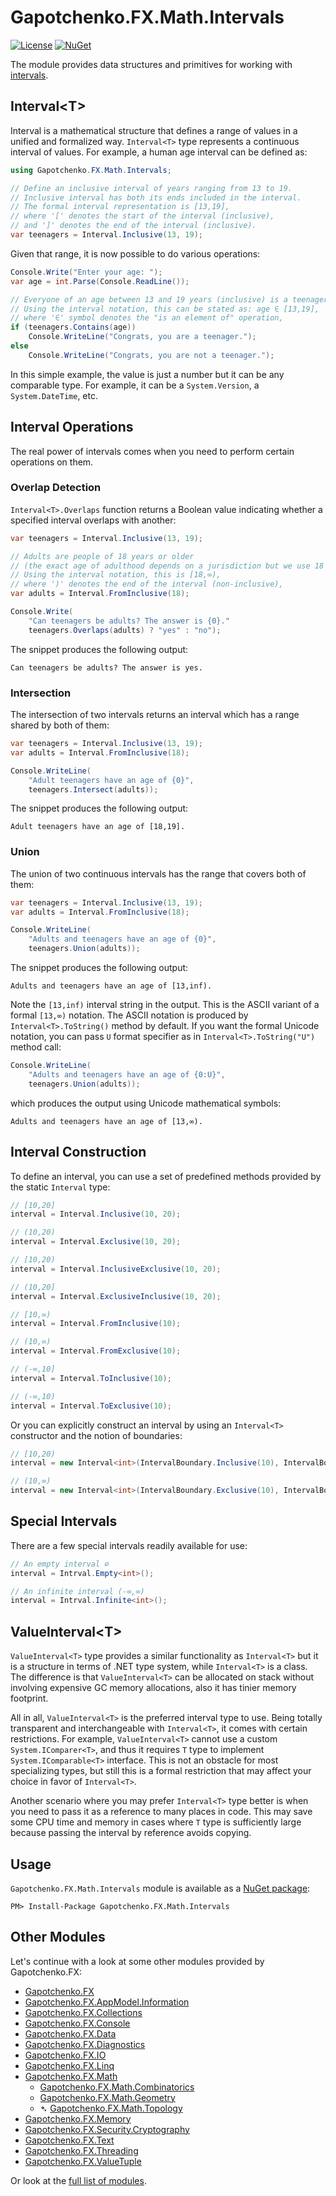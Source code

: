 ﻿# Gapotchenko.FX.Math.Intervals

[![License](https://img.shields.io/badge/license-MIT-green.svg)](../../../../../LICENSE)
[![NuGet](https://img.shields.io/nuget/v/Gapotchenko.FX.Math.Intervals.svg)](https://www.nuget.org/packages/Gapotchenko.FX.Math.Intervals)

The module provides data structures and primitives for working with [intervals](https://en.wikipedia.org/wiki/Interval_(mathematics)).

## Interval&lt;T&gt;

Interval is a mathematical structure that defines a range of values in a unified and formalized way.
`Interval<T>` type represents a continuous interval of values.
For example, a human age interval can be defined as:

``` C#
using Gapotchenko.FX.Math.Intervals;

// Define an inclusive interval of years ranging from 13 to 19.
// Inclusive interval has both its ends included in the interval.
// The formal interval representation is [13,19],
// where '[' denotes the start of the interval (inclusive),
// and ']' denotes the end of the interval (inclusive).
var teenagers = Interval.Inclusive(13, 19);
```

Given that range, it is now possible to do various operations:

``` C#
Console.Write("Enter your age: ");
var age = int.Parse(Console.ReadLine());

// Everyone of an age between 13 and 19 years (inclusive) is a teenager.
// Using the interval notation, this can be stated as: age ∈ [13,19],
// where '∈' symbol denotes the "is an element of" operation,
if (teenagers.Contains(age))
    Console.WriteLine("Congrats, you are a teenager.");
else
    Console.WriteLine("Congrats, you are not a teenager.");
```

In this simple example, the value is just a number but it can be any comparable type.
For example, it can be a `System.Version`, a `System.DateTime`, etc.

## Interval Operations

The real power of intervals comes when you need to perform certain operations on them.

### Overlap Detection

`Interval<T>.Overlaps` function returns a Boolean value indicating whether a specified interval overlaps with another:

``` C#
var teenagers = Interval.Inclusive(13, 19);

// Adults are people of 18 years or older
// (the exact age of adulthood depends on a jurisdiction but we use 18 for simplicity).
// Using the interval notation, this is [18,∞),
// where ')' denotes the end of the interval (non-inclusive),
var adults = Interval.FromInclusive(18);

Console.Write(
    "Can teenagers be adults? The answer is {0}."
    teenagers.Overlaps(adults) ? "yes" : "no");
```

The snippet produces the following output:

```
Can teenagers be adults? The answer is yes.
```

### Intersection

The intersection of two intervals returns an interval which has a range shared by both of them:

``` C#
var teenagers = Interval.Inclusive(13, 19);
var adults = Interval.FromInclusive(18);

Console.WriteLine(
    "Adult teenagers have an age of {0}",
    teenagers.Intersect(adults));
```

The snippet produces the following output:

```
Adult teenagers have an age of [18,19].
```

### Union

The union of two continuous intervals has the range that covers both of them:

``` C#
var teenagers = Interval.Inclusive(13, 19);
var adults = Interval.FromInclusive(18);

Console.WriteLine(
    "Adults and teenagers have an age of {0}",
    teenagers.Union(adults));
```

The snippet produces the following output:

```
Adults and teenagers have an age of [13,inf).
```

Note the `[13,inf)` interval string in the output.
This is the ASCII variant of a formal `[13,∞)` notation.
The ASCII notation is produced by `Interval<T>.ToString()` method by default.
If you want the formal Unicode notation, you can pass `U` format specifier as in `Interval<T>.ToString("U")` method call:

``` C#
Console.WriteLine(
    "Adults and teenagers have an age of {0:U}",
    teenagers.Union(adults));
```

which produces the output using Unicode mathematical symbols:

```
Adults and teenagers have an age of [13,∞).
```

## Interval Construction

To define an interval, you can use a set of predefined methods provided by the static `Interval` type:

``` C#
// [10,20]
interval = Interval.Inclusive(10, 20);

// (10,20)
interval = Interval.Exclusive(10, 20);

// [10,20)
interval = Interval.InclusiveExclusive(10, 20);

// (10,20]
interval = Interval.ExclusiveInclusive(10, 20);

// [10,∞)
interval = Interval.FromInclusive(10);

// (10,∞)
interval = Interval.FromExclusive(10);

// (-∞,10]
interval = Interval.ToInclusive(10);

// (-∞,10)
interval = Interval.ToExclusive(10);
```

Or you can explicitly construct an interval by using an `Interval<T>` constructor and the notion of boundaries:

``` C#
// [10,20)
interval = new Interval<int>(IntervalBoundary.Inclusive(10), IntervalBoundary.Exclusive(20));

// (10,∞)
interval = new Interval<int>(IntervalBoundary.Exclusive(10), IntervalBoundary.PositiveInfinity<int>());
```

## Special Intervals

There are a few special intervals readily available for use:

``` C#
// An empty interval ∅
interval = Intrval.Empty<int>();

// An infinite interval (-∞,∞)
interval = Intrval.Infinite<int>();
```

## ValueInterval&lt;T&gt;

`ValueInterval<T>` type provides a similar functionality as `Interval<T>` but it is a structure in terms of .NET type system, while `Interval<T>` is a class.
The difference is that `ValueInterval<T>` can be allocated on stack without involving expensive GC memory allocations, also it has tinier memory footprint.

All in all, `ValueInterval<T>` is the preferred interval type to use.
Being totally transparent and interchangeable with `Interval<T>`, it comes with certain restrictions.
For example, `ValueInterval<T>` cannot use a custom `System.IComparer<T>`, and thus it requires `T` type to implement `System.IComparable<T>` interface.
This is not an obstacle for most specializing types, but still this is a formal restriction that may affect your choice in favor of `Interval<T>`.

Another scenario where you may prefer `Interval<T>` type better is when you need to pass it as a reference to many places in code.
This may save some CPU time and memory in cases where `T` type is sufficiently large because passing the interval by reference avoids copying.

## Usage

`Gapotchenko.FX.Math.Intervals` module is available as a [NuGet package](https://nuget.org/packages/Gapotchenko.FX.Math.Intervals):

```
PM> Install-Package Gapotchenko.FX.Math.Intervals
```

## Other Modules

Let's continue with a look at some other modules provided by Gapotchenko.FX:

- [Gapotchenko.FX](../Gapotchenko.FX)
- [Gapotchenko.FX.AppModel.Information](../Gapotchenko.FX.AppModel.Information)
- [Gapotchenko.FX.Collections](../Gapotchenko.FX.Collections)
- [Gapotchenko.FX.Console](../Gapotchenko.FX.Console)
- [Gapotchenko.FX.Data](../Data/Encoding/Gapotchenko.FX.Data.Encoding)
- [Gapotchenko.FX.Diagnostics](../Gapotchenko.FX.Diagnostics.CommandLine)
- [Gapotchenko.FX.IO](../Gapotchenko.FX.IO)
- [Gapotchenko.FX.Linq](../Gapotchenko.FX.Linq)
- [Gapotchenko.FX.Math](../Gapotchenko.FX.Math)
  - [Gapotchenko.FX.Math.Combinatorics](../Gapotchenko.FX.Math.Combinatorics)
  - [Gapotchenko.FX.Math.Geometry](../Gapotchenko.FX.Math.Geometry)
  - &#x27B4; [Gapotchenko.FX.Math.Topology](../Gapotchenko.FX.Math.Topology)
- [Gapotchenko.FX.Memory](../Gapotchenko.FX.Memory)
- [Gapotchenko.FX.Security.Cryptography](../Gapotchenko.FX.Security.Cryptography)
- [Gapotchenko.FX.Text](../Gapotchenko.FX.Text)
- [Gapotchenko.FX.Threading](../Gapotchenko.FX.Threading)
- [Gapotchenko.FX.ValueTuple](../Gapotchenko.FX.ValueTuple)

Or look at the [full list of modules](..#available-modules).
